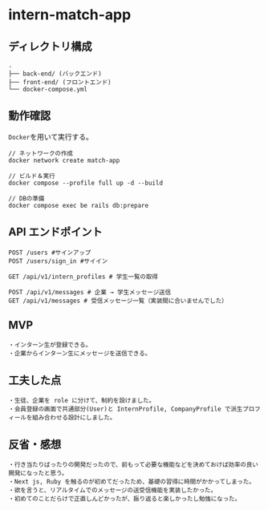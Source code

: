 # intern-match-app

## ディレクトリ構成

```
.
├── back-end/ (バックエンド)
├── front-end/ (フロントエンド)
└── docker-compose.yml
```

## 動作確認

`Docker`を用いて実行する。

```
// ネットワークの作成
docker network create match-app

// ビルド＆実行
docker compose --profile full up -d --build

// DBの準備
docker compose exec be rails db:prepare
```

## API エンドポイント

```
POST /users #サインアップ
POST /users/sign_in #サイイン

GET /api/v1/intern_profiles # 学生一覧の取得

POST /api/v1/messages # 企業 → 学生メッセージ送信
GET /api/v1/messages # 受信メッセージ一覧（実装間に合いませんでした）
```

## MVP

```
・インターン生が登録できる。
・企業からインターン生にメッセージを送信できる。
```

## 工夫した点

```
・生徒、企業を role に分けて、制約を設けました。
・会員登録の画面で共通部分(User)と InternProfile, CompanyProfile で派生プロフィールを組み合わせる設計にしました。
```

## 反省・感想

```
・行き当たりばったりの開発だったので、前もって必要な機能などを決めておけば効率の良い開発になったと思う。
・Next js, Ruby を触るのが初めてだったため、基礎の習得に時間がかかってしまった。
・欲を言うと、リアルタイムでのメッセージの送受信機能を実装したかった。
・初めてのことだらけで正直しんどかったが、振り返ると楽しかったし勉強になった。
```
